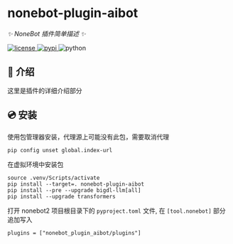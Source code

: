 
# nonebot-plugin-aibot

_✨ NoneBot 插件简单描述 ✨_

<a href="./LICENSE">
    <img src="https://img.shields.io/github/license/teressssa/nonebot-plugin-aibot.svg" alt="license">
</a>
<a href="https://pypi.python.org/pypi/nonebot-plugin-aibot">
    <img src="https://img.shields.io/pypi/v/nonebot-plugin-aibot.svg" alt="pypi">
</a>
<img src="https://img.shields.io/badge/python-3.11+-blue.svg" alt="python">

</div>

## 📖 介绍

这里是插件的详细介绍部分

## 💿 安装



使用包管理器安装，代理源上可能没有此包，需要取消代理

```
pip config unset global.index-url
```

在虚拟环境中安装包


    source .venv/Scripts/activate
    pip install --target=. nonebot-plugin-aibot
    pip install --pre --upgrade bigdl-llm[all]
    pip install --upgrade transformers
打开 nonebot2 项目根目录下的 `pyproject.toml` 文件, 在 `[tool.nonebot]` 部分追加写入

    plugins = ["nonebot_plugin_aibot/plugins"]




